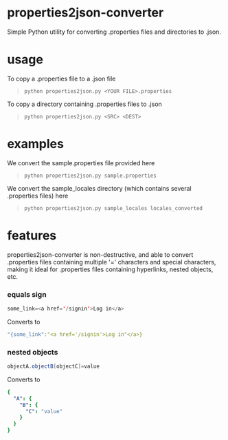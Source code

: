 # properties2json-converter
Simple Python utility for converting .properties files and directories to .json. 

# usage
To copy a .properties file to a .json file
>`python properties2json.py <YOUR FILE>.properties`

To copy a directory containing .properties files to .json
>`python properties2json.py <SRC> <DEST>`

# examples
We convert the sample.properties file provided here
>`python properties2json.py sample.properties`

We convert the sample_locales directory (which contains several .properties files) here
>`python properties2json.py sample_locales locales_converted`

# features
properties2json-converter is non-destructive, and able to convert .properties files containing multiple '=' characters and special characters, making it ideal for .properties files containing hyperlinks, nested objects, etc.

### equals sign
```java 
some_link=<a href='/signin'>Log in</a>
```
Converts to
```yaml 
"{some_link":"<a href='/signin'>Log in"</a>}
```

### nested objects
```java 
objectA.objectB[objectC]=value
```

Converts to
```yaml
{
  "A": {
    "B": {
      "C": "value"
    }
  }
}
```







